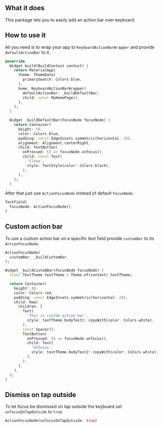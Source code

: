 ## What it does

This package lets you to easily add an action bar over keyboard.

## How to use it

All you need is to wrap your app to `KeyboardActionBarWrapper` and provide `defaultActionBar` to it.

```dart
@override
  Widget build(BuildContext context) {
    return MaterialApp(
      theme: ThemeData(
        primarySwatch: Colors.blue,
      ),
      home: KeyboardActionBarWrapper(
        defaultActionBar: _buildDefaultBar,
        child: const MyHomePage(),
      ),
    );
  }

  Widget _buildDefaultBar(FocusNode focusNode) {
    return Container(
      height: 50,
      color: Colors.blue,
      padding: const EdgeInsets.symmetric(horizontal: 20),
      alignment: Alignment.centerRight,
      child: TextButton(
        onPressed: () => focusNode.unfocus(),
        child: const Text(
          'Close',
          style: TextStyle(color: Colors.black),
        ),
      ),
    );
  }
```

After that just use `ActionFocusNode` instead of default `FocusNode`.

```dart
TextField(
  focusNode: ActionFocusNode(),
)
```

## Custom action bar

To use a custom action bar on a specific text field provide `customBar` to its `ActionFocusNode`.

```dart
ActionFocusNode(
  customBar: _buildCustomBar,
);

Widget _buildCustomBar(FocusNode focusNode) {
  final TextTheme textTheme = Theme.of(context).textTheme;

  return Container(
    height: 80,
    color: Colors.red,
    padding: const EdgeInsets.symmetric(horizontal: 20),
    child: Row(
      children: [
        Text(
          'This is custom action bar',
          style: textTheme.bodyText1!.copyWith(color: Colors.white),
        ),
        const Spacer(),
        TextButton(
          onPressed: () => focusNode.unfocus(),
          child: Text(
            'Unfocus',
            style: textTheme.bodyText2!.copyWith(color: Colors.white),
          ),
        ),
      ],
    ),
  );
}
```

## Dismiss on tap outside

To let focus be dismissed on tap outside the keyboard set `unfocusOnTapOutside` to `true`.

```dart
ActionFocusNode(unfocusOnTapOutside: true)
```
